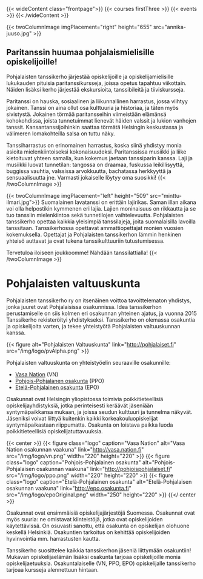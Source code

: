 {{< wideContent class="frontpage">}} {{< courses firstThree >}} {{< events >}}
{{< /wideContent  >}}

{{< twoColumnImage imgPlacement="right" height="655" src="annika-juuso.jpg" >}}

## Paritanssin huumaa pohjalaismielisille opiskelijoille!

Pohjalaisten tanssikerho järjestää opiskelijoille ja opiskelijamielisille lukukauden pituisia paritanssikursseja, joissa opetus tapahtuu viikottain. Näiden lisäksi kerho järjestää ekskursioita, tanssibileitä ja tiiviskursseja.

Paritanssi on hauska, sosiaalinen ja liikunnallinen harrastus, jossa viihtyy jokainen. Tanssi on aina ollut osa kulttuuria ja historiaa, ja täten myös sivistystä. Jokainen törmää paritansseihin viimeistään elämänsä kohokohdissa, joista tunnetuimmat lienevät häiden valssit ja lukion vanhojen tanssit. Kansantanssijoihinkin saattaa törmätä Helsingin keskustassa ja välimeren lomakohteilla salsa on tuttu näky.

Tanssiharrastus on erinomainen harrastus, koska siinä yhdistyy monia asioita mielenkiintoiseksi kokonaisuudeksi. Paritanssissa musiikki ja liike kietoituvat yhteen samalla, kun kokemus jaetaan tanssiparin kanssa. Laji ja musiikki luovat tunnetilan: tangossa on draamaa, fuskussa leikillisyyttä, buggissa vauhtia, valssissa arvokkuutta, bachatassa herkkyyttä ja sensuaalisuutta jne. Varmasti jokaiselle löytyy oma suosikki! {{< /twoColumnImage >}}

{{< twoColumnImage imgPlacement="left" height="509" src="minttu-ilmari.jpg">}} Suomalainen lavatanssi on erittäin lajirikas. Saman illan aikana voi olla helpostikin kymmenen eri lajia. Lajien moninaisuus on rikkautta ja se tuo tanssiin mielenkiintoa sekä tunnetilojen vaihtelevuutta. Pohjalaisten tanssikerho opettaa kaikkia yleisimpiä tanssilajeja, joita suomalaisilla lavoilla tanssitaan. Tanssikerhossa opettavat ammattiopettajat monien vuosien kokemuksella. Opettajat ja Pohjalaisten tanssikerhon lämmin henkinen yhteisö auttavat ja ovat tukena tanssikulttuuriin tutustumisessa.

Tervetuloa iloiseen joukkoomme! Nähdään tanssilattialla! {{< /twoColumnImage >}}

# Pohjalaisten valtuuskunta

Pohjalaisten tanssikerho ry on itsenäinen voittoa tavoittelematon yhdistys, jonka juuret ovat Pohjalaisissa osakunnissa. Idea tanssikerhon perustamiselle on siis kolmen eri osakunnan yhteinen ajatus, ja vuonna 2015 Tanssikerho rekisteröityi yhdistykseksi. Tanssikerho on olemassa osakuntia ja opiskelijoita varten, ja tekee yhteistyötä Pohjalaisten valtuuskunnan kanssa.

{{< figure alt="Pohjalaisten Valtuuskunta" link="http://pohjalaiset.fi" src="/img/logo/pvAlpha.png" >}}

Pohjalaisten valtuuskunta on yhteistyöelin seuraaville osakunnille:

* [Vasa Nation](http://vasa.nation.fi) (VN)
* [Pohjois-Pohjalanen osakunta](http://pohjoispohjalaiset.fi) (PPO)
* [Etelä-Pohjalainen osakunta](http://epo.osakunta.fi) (EPO)

Osakunnat ovat Helsingin yliopistossa toimivia poikkitieteellisiä opiskelijayhdistyksiä, jotka perinteisesti keräävät jäseniään syntymäpaikkansa mukaan, ja joissa seudun kulttuuri ja tunnelma näkyvät. Jäseniksi voivat liittyä kuitenkin kaikki korkeakouluopiskelijat syntymäpaikastaan riippumatta. Osakunta on loistava paikka luoda poikkitieteellisiä opiskelijatuttavuuksia.

{{< center >}} {{< figure class="logo" caption="Vasa Nation" alt="Vasa Nation osakunnan vaakuna" link="http://vasa.nation.fi" src="/img/logo/vn.png" width="220" height="220" >}} {{< figure class="logo" caption="Pohjois-Pohjalainen osakunta" alt="Pohjois-Pohjalaisen osakunnan vaakuna" link="http://pohjoispohjalaiset.fi" src="/img/logo/ppo.png" width="220" height="220" >}}
{{< figure class="logo" caption="Etelä-Pohjalainen osakunta" alt="Etelä-Pohjalaisen osakunnan vaakuna" link="http://epo.osakunta.fi" src="/img/logo/epoOriginal.png" width="250" height="220" >}}
{{</ center >}}

Osakunnat ovat ensimmäisiä opiskelijajärjestöjä Suomessa. Osakunnat ovat myös suuria: ne omistavat kiinteistöjä, jotka ovat opiskelijoiden käytettävissä. On osuvasti sanottu, että osakunta on opiskelijan olohuone keskellä Helsinkiä. Osakuntien tarkoitus on kehittää opiskelijoiden hyvinvointia mm. harrastusten kautta.

Tanssikerho suosittelee kaikkia tanssikerhon jäseniä liittymään osakuntiin! Mukavan opiskelijaelämän lisäksi osakunta tarjoaa opiskelijoille monia opiskelijaetuuksia. Osakuntalaiselle (VN, PPO, EPO) opiskelijalle tanssikerho tarjoaa kursseja alennettuun hintaan.

